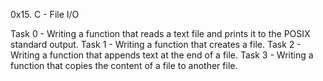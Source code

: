 0x15. C - File I/O

Task 0 - Writing a function that reads a text file and prints it to the POSIX standard output.
Task 1 - Writing a function that creates a file.
Task 2 - Writing a function that appends text at the end of a file.
Task 3 - Writing a function that copies the content of a file to another file.
